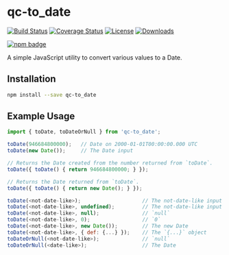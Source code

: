 # qc-to_date

[![Build Status][travis-svg]][travis-url]
[![Coverage Status][coverage-image]][coverage-url]
[![License][license-image]][license-url]
[![Downloads][downloads-image]][downloads-url]

[![npm badge][npm-badge-png]][package-url]

A simple JavaScript utility to convert various values to a Date.


## Installation

```sh
npm install --save qc-to_date
```


## Example Usage

```js
import { toDate, toDateOrNull } from 'qc-to_date';

toDate(946684800000);   // Date on 2000-01-01T00:00:00.000 UTC
toDate(new Date());     // The Date input

// Returns the Date created from the number returned from `toDate`.
toDate({ toDate() { return 946684800000; } });

// Returns the Date returned from `toDate`.
toDate({ toDate() { return new Date(); } });

toDate(<not-date-like>);                    // The not-date-like input
toDate(<not-date-like>, undefined);         // The not-date-like input
toDate(<not-date-like>, null);              // `null`
toDate(<not-date-like>, 0);                 // `0`
toDate(<not-date-like>, new Date());        // The new Date
toDate(<not-date-like>, { def: {...} });    // The `{...}` object
toDateOrNull(<not-date-like>);              // `null`
toDateOrNull(<date-like>);                  // The Date
```


[coverage-image]: https://coveralls.io/repos/github/hypersoftllc/qc-to_date/badge.svg?branch=master
[coverage-url]: https://coveralls.io/github/hypersoftllc/qc-to_date?branch=master
[downloads-image]: http://img.shields.io/npm/dm/qc-to_date.svg
[downloads-url]: http://npm-stat.com/charts.html?package=qc-to_date
[license-image]: http://img.shields.io/npm/l/qc-to_date.svg
[license-url]: LICENSE
[package-url]: https://npmjs.org/package/qc-to_date
[npm-badge-png]: https://nodei.co/npm/qc-to_date.png?downloads=true&stars=true
[travis-svg]: https://travis-ci.org/hypersoftllc/qc-to_date.svg?branch=master
[travis-url]: https://travis-ci.org/hypersoftllc/qc-to_date
